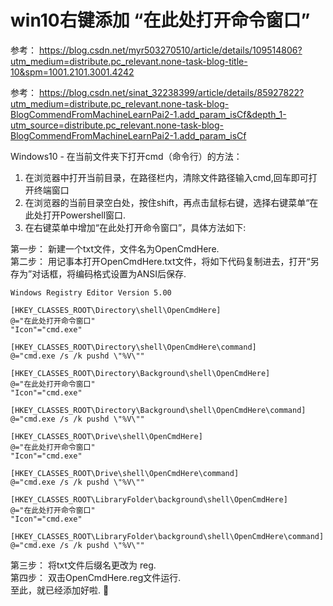 # win10右键添加 “在此处打开命令窗口”

参考： https://blog.csdn.net/myr503270510/article/details/109514806?utm_medium=distribute.pc_relevant.none-task-blog-title-10&spm=1001.2101.3001.4242

参考： https://blog.csdn.net/sinat_32238399/article/details/85927822?utm_medium=distribute.pc_relevant.none-task-blog-BlogCommendFromMachineLearnPai2-1.add_param_isCf&depth_1-utm_source=distribute.pc_relevant.none-task-blog-BlogCommendFromMachineLearnPai2-1.add_param_isCf

Windows10 - 在当前文件夹下打开cmd（命令行）的方法：

1. 在浏览器中打开当前目录，在路径栏内，清除文件路径输入cmd,回车即可打开终端窗口
2. 在浏览器的当前目录空白处，按住shift，再点击鼠标右键，选择右键菜单“在此处打开Powershell窗口.
3. 在右键菜单中增加“在此处打开命令窗口”，具体方法如下:

第一步： 新建一个txt文件，文件名为OpenCmdHere.     
第二步： 用记事本打开OpenCmdHere.txt文件，将如下代码复制进去，打开“另存为”对话框，将编码格式设置为ANSI后保存.   

```
Windows Registry Editor Version 5.00

[HKEY_CLASSES_ROOT\Directory\shell\OpenCmdHere]
@="在此处打开命令窗口"
"Icon"="cmd.exe"

[HKEY_CLASSES_ROOT\Directory\shell\OpenCmdHere\command]
@="cmd.exe /s /k pushd \"%V\""

[HKEY_CLASSES_ROOT\Directory\Background\shell\OpenCmdHere]
@="在此处打开命令窗口"
"Icon"="cmd.exe"

[HKEY_CLASSES_ROOT\Directory\Background\shell\OpenCmdHere\command]
@="cmd.exe /s /k pushd \"%V\""

[HKEY_CLASSES_ROOT\Drive\shell\OpenCmdHere]
@="在此处打开命令窗口"
"Icon"="cmd.exe"

[HKEY_CLASSES_ROOT\Drive\shell\OpenCmdHere\command]
@="cmd.exe /s /k pushd \"%V\""

[HKEY_CLASSES_ROOT\LibraryFolder\background\shell\OpenCmdHere]
@="在此处打开命令窗口"
"Icon"="cmd.exe"

[HKEY_CLASSES_ROOT\LibraryFolder\background\shell\OpenCmdHere\command]
@="cmd.exe /s /k pushd \"%V\""
```

第三步： 将txt文件后缀名更改为 reg.  
第四步： 双击OpenCmdHere.reg文件运行.  
至此，就已经添加好啦.   🎈     
